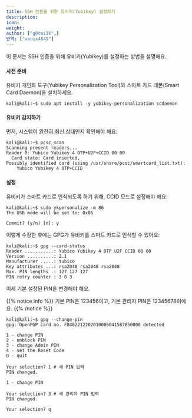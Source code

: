 ```yaml
---
title: SSH 인증을 위한 유비키(Yubikey) 설정하기
description:
icon:
weight:
author: ["g0tmi1k",]
번역: ["xenix4845"]
---
```


이 문서는 SSH 인증을 위해 유비키(Yubikey)를 설정하는 방법을 설명해요.

#### 사전 준비

유비키 개인화 도구(Yubikey Personalization Tool)와 스마트 카드 데몬(Smart Card Daemon)을 설치하세요.

```console
kali@kali:~$ sudo apt install -y yubikey-personalization scdaemon
```

#### 유비키 감지하기

먼저, 시스템이 [완전히 최신 상태](/docs/general-use/updating-kali/)인지 확인해야 해요:

```console
kali@kali:~$ pcsc_scan
Scanning present readers...
Reader 0: Yubico Yubikey 4 OTP+U2F+CCID 00 00
  Card state: Card inserted,
Possibly identified card (using /usr/share/pcsc/smartcard_list.txt):
    Yubico Yubikey 4 OTP+CCID
```

#### 설정

유비키가 스마트 카드로 인식되도록 하기 위해, CCID 모드로 설정해야 해요:

```console
kali@kali:~$ sudo ykpersonalize -m 86
The USB mode will be set to: 0x86

Commit? (y/n) [n]: y
```

이렇게 수정한 후에는 GPG가 유비키를 스마트 카드로 인식할 수 있어요:

```console
kali@kali:~$ gpg --card-status
Reader ...........: Yubico Yubikey 4 OTP U2F CCID 00 00
Version ..........: 2.1
Manufacturer .....: Yubico
Key attributes ...: rsa2048 rsa2048 rsa2048
Max. PIN lengths .: 127 127 127
PIN retry counter : 3 0 3
```

이제 기본 설정된 PIN을 변경해야 해요.

{{% notice info %}}
기본 PIN은 123456이고, 기본 관리자 PIN은 12345678이에요.
{{% /notice %}}

```console
kali@kali:~$ gpg --change-pin
gpg: OpenPGP card no. F8482212202010006041587850000 detected

1 - change PIN
2 - unblock PIN
3 - change Admin PIN
4 - set the Reset Code
Q - quit

Your selection? 1 # 새 PIN 입력
PIN changed.

1 - change PIN

Your selection? 3 # 새 관리자 PIN 입력
PIN changed.

Your selection? q
```
